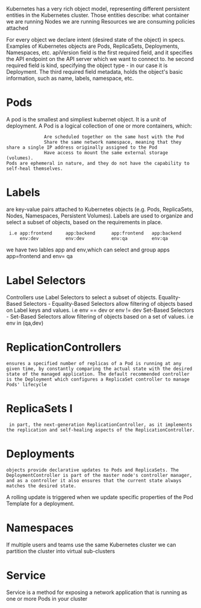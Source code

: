 Kubernetes has a very rich object model, representing different persistent entities in the Kubernetes cluster. Those entities describe:
  what container we are running
   Nodes we are running 
   Resources we are consuming
   policies attached 


  For every object we declare intent (desired state of the object) in specs. Examples of Kubernetes objects are Pods, ReplicaSets, Deployments, Namespaces, etc.   apiVersion field is the first required field, and it specifies the API endpoint on the API server which we want to connect to. he second required field is kind, specifying the object type - in our case it is Deployment. The third required field metadata, holds the object's basic information, such as name, labels, namespace, etc. 

# Pods
  A pod is the smallest and simpliest kubernet  object. It is a unit of deployment.
  A Pod is a logical collection of one or more containers, which:

                  Are scheduled together on the same host with the Pod
                  Share the same network namespace, meaning that they share a single IP address originally assigned to the Pod
                  Have access to mount the same external storage (volumes).
    Pods are ephemeral in nature, and they do not have the capability to self-heal themselves.

 # Labels
  are key-value pairs attached to Kubernetes objects (e.g. Pods, ReplicaSets, Nodes, Namespaces, Persistent Volumes). Labels are used to organize and select a subset of objects, based on the requirements in place. 

     i.e app:frontend     app:backend      app:frontend   app:backend
         env:dev          env:dev          env:qa         env:qa

 we have two lables app and env,which can select and group apps app=frontend and env= qa

 # Label Selectors
Controllers use Label Selectors to select a subset of objects. 
        Equality-Based Selectors - Equality-Based Selectors allow filtering of objects based on Label keys and values. i.e env == dev or env != dev 
        Set-Based Selectors - Set-Based Selectors allow filtering of objects based on a set of values. i.e env in (qa,dev)

 # ReplicationControllers
    ensures a specified number of replicas of a Pod is running at any given time, by constantly comparing the actual state with the desired state of the managed application. The default recommended controller is the Deployment which configures a ReplicaSet controller to manage Pods' lifecycle

 # ReplicaSets I
     in part, the next-generation ReplicationController, as it implements the replication and self-healing aspects of the ReplicationController. 

 # Deployments 
    objects provide declarative updates to Pods and ReplicaSets. The DeploymentController is part of the master node's controller manager, and as a controller it also ensures that the current state always matches the desired state.

  A rolling update is triggered when we update specific properties of the Pod Template for a deployment.
  # Namespaces
  If multiple users and teams use the same Kubernetes cluster we can partition the cluster into virtual sub-clusters                




   # Service 
   Service is a method for exposing a network application that is running as one or more Pods in your cluster